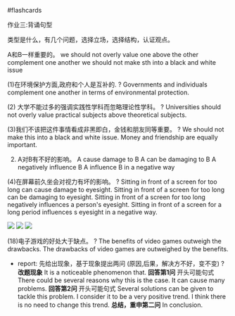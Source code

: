 #flashcards 

作业三:背诵句型

类型是什么，有几个问题，选择立场，选择结构，认证观点。

A和B一样重要的。
we should not overly value one above the other
complement one another
we should not make sth into a black and white issue

(1)在环境保护方面,政府和个人是互补的.
?
Governments and individuals complement one another in terms of environmental protection.
<!--SR:!2024-08-31,61,250-->

(2) 大学不能过多的强调实践性学科而忽略理论性学科。
?
Universities should not overly value practical subjects above theoretical subjects.
<!--SR:!2024-09-11,72,250-->

(3)我们不该把这件事情看成非黑即白，金钱和朋友同等重要。
?
We should not make this into a black and white issue. Money and friendship are equally important.
<!--SR:!2024-09-05,66,250-->

2. A对B有不好的影响。
A cause damage to B
A can be damaging to B
A negatively influence B
A influence B in a negative way

(4)在屏幕前久坐会对视力有坏的影响。
?
Sitting in front of a screen for too long can cause damage to eyesight.
Sitting in front of a screen for too long can be damaging to eyesight.
Sitting in front of a screen for too long negatively influences a person's eyesight.
Sitting in front of a screen for a long period influences s eyesight in a negative way.
<!--SR:!2024-09-08,69,250-->

![](note/files/Pasted%20image%2020231210135254.png)
![](note/files/Pasted%20image%2020231210142057.png)
![](note/files/Pasted%20image%2020231210142112.png)

(18)电子游戏的好处大于缺点。
?
The benefits of video games outweigh the drawbacks.
The drawbacks of video games are outweighed by the benefits.
<!--SR:!2024-04-07,23,250-->


- report: 先给出现象，基于现象提出两问 (原因,后果，解决方不好，变不变)
?
**改题现象**
It is a noticeable phenomenon that.
**回答第1问**
开头可能句式
There could be several reasons why this is the case.
It can cause many problems.
**回答第2问**
开头可能句式
Several solutions can be given to tackle this problem.
I consider it to be a very positive trend.
I think there is no need to change this trend.
**总结，重申第二问**
In conclusion.
<!--SR:!2024-04-07,23,250-->